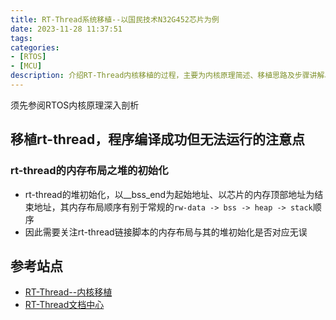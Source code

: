 ```yaml
---
title: RT-Thread系统移植--以国民技术N32G452芯片为例
date: 2023-11-28 11:37:51
tags:
categories:
- [RTOS]
- [MCU]
description: 介绍RT-Thread内核移植的过程，主要为内核原理简述、移植思路及步骤讲解、以及一些会导致移植程序运行异常的注意点
---
```


须先参阅RTOS内核原理深入剖析



## 移植rt-thread，程序编译成功但无法运行的注意点

### rt-thread的内存布局之堆的初始化

- rt-thread的堆初始化，以__bss_end为起始地址、以芯片的内存顶部地址为结束地址，其内存布局顺序有别于常规的`rw-data -> bss -> heap -> stack`顺序
- 因此需要关注rt-thread链接脚本的内存布局与其的堆初始化是否对应无误






## 参考站点

- [RT-Thread--内核移植](https://www.cnblogs.com/icefree/p/10835505.html)
- [RT-Thread文档中心](https://www.rt-thread.org/document/site/#/rt-thread-version/rt-thread-standard/programming-manual/porting/porting)


